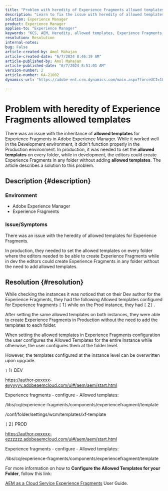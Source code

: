 ```yaml
---
title: "Problem with heredity of Experience Fragments allowed templates"
description: "Learn to fix the issue with heredity of allowed templates for Experience Fragments in Adobe Experience Manager."
solution: Experience Manager
product: Experience Manager
applies-to: "Experience Manager"
keywords: "KCS, AEM, Heredity, allowed templates, Experience Fragments, Adobe Experience Manager"
resolution: Resolution
internal-notes: 
bug: False
article-created-by: Amol Mahajan
article-created-date: "6/7/2024 8:46:19 AM"
article-published-by: Amol Mahajan
article-published-date: "6/7/2024 8:51:01 AM"
version-number: 2
article-number: KA-21002
dynamics-url: "https://adobe-ent.crm.dynamics.com/main.aspx?forceUCI=1&pagetype=entityrecord&etn=knowledgearticle&id=55101a62-aa24-ef11-840a-000d3a5bee19"

---
```

# Problem with heredity of Experience Fragments allowed templates


There was an issue with the inheritance of <b>allowed templates</b> for Experience Fragments in Adobe Experience Manager. While it worked well in the Development environment, it didn't function properly in the Production environment. In production, it was needed to set the <b>allowed templates</b> on every folder, while in development, the editors could create Experience Fragments in any folder without adding <b>allowed templates</b>. The article describes a solution to this problem.

## Description {#description}


### <b>Environment</b>

- Adobe Experience Manager
- Experience Fragments




### <b>Issue/Symptoms</b>

There was an issue with the heredity of allowed templates for Experience Fragments.

In production, they needed to set the allowed templates on every folder where the editors needed to be able to create Experience Fragments while in dev the editors could create Experience Fragments in any folder without the need to add allowed templates.


## Resolution {#resolution}


While checking the instances it was noticed that on their Dev author for the Experience Fragments, they had the following Allowed templates configured for Experience fragments `[` 1`]`  while on the Prod instance, they had `[` 2`]` .

After setting the same allowed templates on both instances, they were able to create Experience Fragments in Production without the need to add the templates to each folder.



When setting the allowed templates in Experience Fragments configuration the user configures the Allowed Templates for the entire Instance while otherwise, the user configures them at the folder level.

However, the templates configured at the instance level can be overwritten upon upgrade.



`[` 1`]`  DEV

https://author-pxxxxx-eyyyyyy.adobeaemcloud.com/ui#/aem/aem/start.html

Experience fragments - configure - Allowed templates:

/libs/cq/experience-fragments/components/experiencefragment/template

/conf/folder/settings/wcm/templates/xf-template


`[` 2`]`  PROD

https://author-pxxxxx-ezzzzzz.adobeaemcloud.com/ui#/aem/aem/start.html

Experience fragments - configure - Allowed templates:

/libs/cq/experience-fragments/components/experiencefragment/template



For more information on how to <b>Configure the Allowed Templates for your Folder</b>, follow this link:

[AEM as a Cloud Service Experience Fragments](https://experienceleague.adobe.com/en/docs/experience-manager-cloud-service/content/sites/authoring/fragments/experience-fragments#configure-allowed-templates-folder) User Guide.



